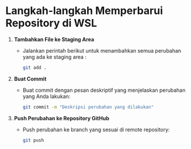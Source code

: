 # Langkah-langkah Memperbarui Repository di WSL

1. **Tambahkan File ke Staging Area**
    - Jalankan perintah berikut untuk menambahkan semua perubahan yang ada ke staging area :
      ```sh
      git add .
      ```

2. **Buat Commit**
    - Buat commit dengan pesan deskriptif yang menjelaskan perubahan yang Anda lakukan:
      ```sh
      git commit -m "Deskripsi perubahan yang dilakukan"
      ```

3. **Push Perubahan ke Repository GitHub**
    - Push perubahan ke branch yang sesuai di remote repository:
      ```sh
      git push
      ```